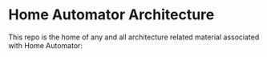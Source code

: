 # Home Automator Architecture
This repo is the home of any and all architecture related material associated with Home Automator:
